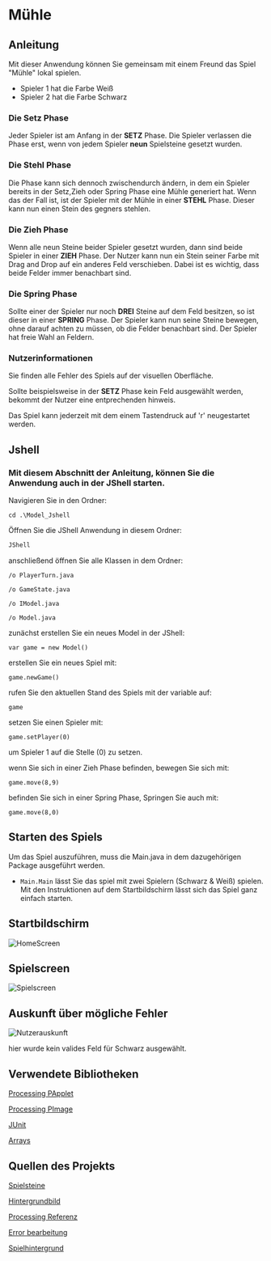 # Mühle

## Anleitung

Mit dieser Anwendung können Sie gemeinsam mit einem Freund das Spiel "Mühle" lokal spielen.

+ Spieler 1 hat die Farbe Weiß
+ Spieler 2 hat die Farbe Schwarz


### Die Setz Phase
Jeder Spieler ist am Anfang in der __SETZ__ Phase.
Die Spieler verlassen die Phase erst, wenn von jedem Spieler __neun__ Spielsteine gesetzt wurden.

### Die Stehl Phase
Die Phase kann sich dennoch zwischendurch ändern, in dem ein Spieler bereits in der Setz,Zieh oder Spring Phase eine Mühle generiert hat.
Wenn das der Fall ist, ist der Spieler mit der Mühle in einer __STEHL__ Phase.
Dieser kann nun einen Stein des gegners stehlen.


### Die Zieh Phase
Wenn alle neun Steine beider Spieler gesetzt wurden, dann sind beide Spieler in einer __ZIEH__ Phase.
Der Nutzer kann nun ein Stein seiner Farbe mit Drag and Drop auf ein anderes Feld verschieben.
Dabei ist es wichtig, dass beide Felder immer benachbart sind.


### Die Spring Phase
Sollte einer der Spieler nur noch __DREI__ Steine auf dem Feld besitzen, so ist dieser in einer __SPRING__
Phase.
Der Spieler kann nun seine Steine bewegen, ohne darauf achten zu müssen, ob die Felder benachbart sind.
Der Spieler hat freie Wahl an Feldern.



### Nutzerinformationen

Sie finden alle Fehler des Spiels auf der visuellen Oberfläche.

Sollte beispielsweise in der __SETZ__ Phase kein Feld ausgewählt werden, bekommt der Nutzer eine entprechenden hinweis.

Das Spiel kann jederzeit mit dem einem Tastendruck auf 'r' neugestartet werden.


## Jshell

### Mit diesem Abschnitt der Anleitung, können Sie die Anwendung auch in der JShell starten.

Navigieren Sie in den Ordner:

````shell
cd .\Model_Jshell
````

Öffnen Sie die JShell Anwendung in diesem Ordner:

````bash
JShell
````

anschließend öffnen Sie alle Klassen in dem Ordner:

```console
/o PlayerTurn.java
```
```console
/o GameState.java
```
```console
/o IModel.java
```
```console
/o Model.java
```

zunächst erstellen Sie ein neues Model in der JShell:

```console
var game = new Model()
```

erstellen Sie ein neues Spiel mit:

```console
game.newGame()
```

rufen Sie den aktuellen Stand des Spiels mit der variable auf:

```console
game
```

setzen Sie einen Spieler mit:

```console
game.setPlayer(0)
```` 
um Spieler 1 auf die Stelle (0) zu setzen.

wenn Sie sich in einer Zieh Phase befinden, bewegen Sie sich mit:

```console
game.move(8,9)
````

befinden Sie sich in einer Spring Phase, Springen Sie auch mit:

```console
game.move(8,0)
````


## Starten des Spiels

Um das Spiel auszuführen, muss die Main.java in dem dazugehörigen Package ausgeführt werden.
+ ``Main.Main``
lässt Sie das spiel mit zwei Spielern (Schwarz & Weiß) spielen.
Mit den Instruktionen auf dem Startbildschirm lässt sich das Spiel ganz einfach starten.


## Startbildschirm

![HomeScreen](screenshots/HomeScreen.png)

## Spielscreen

![Spielscreen](screenshots/Spielscreen.png)

## Auskunft über mögliche Fehler

![Nutzerauskunft](screenshots/Nutzerinformation.png)

<p>hier wurde kein valides Feld für Schwarz ausgewählt.</p>


## Verwendete Bibliotheken

[Processing PApplet](https://processing.github.io/processing-javadocs/core/processing/core/PApplet.html)

[Processing PImage](https://processing.github.io/processing-javadocs/core/processing/core/PImage.html)

[JUnit](https://junit.org/junit5/)

[Arrays](https://docs.oracle.com/javase/7/docs/api/java/util/Arrays.html)


## Quellen des Projekts

[Spielsteine](https://hotpot.ai/art-generator)

[Hintergrundbild](https://wallpaperaccess.com/mill)

[Processing Referenz](https://processing.org/)

[Error bearbeitung](https://rollbar.com/blog/java-exceptions-hierarchy-explained/)

[Spielhintergrund](https://www.freepik.com/free-photo/natural-wooden-background_5505940.htm#query=board%20background%20wood&position=1&from_view=search&track=ais&uuid=ff5c71bf-5973-444f-b08a-d666bff239ac)